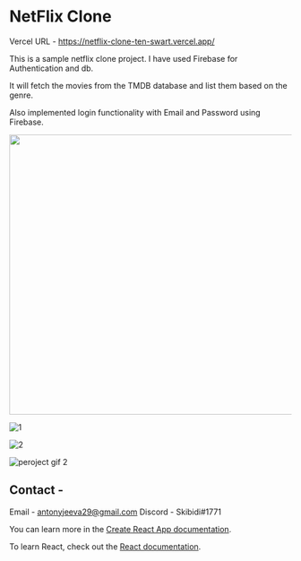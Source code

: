 # NetFlix Clone  

Vercel URL - https://netflix-clone-ten-swart.vercel.app/ 

This is a sample netflix clone project. I have used Firebase for Authentication and db. 

It will fetch the movies from the TMDB database and list them based on the genre. 

Also implemented login functionality with Email and Password using Firebase. 


<img src="https://user-images.githubusercontent.com/44425375/189468531-391fd764-6256-4438-a64a-4c187fee647d.png" width="800" height="500">

![1](https://user-images.githubusercontent.com/44425375/216762555-84ae8447-2824-4941-84e6-38eb7c138245.PNG)

![2](https://user-images.githubusercontent.com/44425375/216762565-e8d07b64-c26b-4bfb-845f-8a2f0b0b11d7.PNG)

![peroject gif 2](https://user-images.githubusercontent.com/44425375/216762586-9311a6d1-95b6-4538-8b1f-4f87cf00e0f9.gif)


## Contact -

Email - antonyjeeva29@gmail.com 
Discord - Skibidi#1771 

You can learn more in the [Create React App documentation](https://facebook.github.io/create-react-app/docs/getting-started).

To learn React, check out the [React documentation](https://reactjs.org/).
